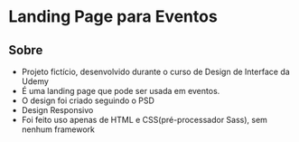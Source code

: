 # Landing Page para Eventos

## Sobre
- Projeto fictício, desenvolvido durante o curso de Design de Interface da Udemy
- É uma landing page que pode ser usada em eventos. 
- O design foi criado seguindo o PSD
- Design Responsivo
- Foi feito uso apenas de HTML e CSS(pré-processador Sass), sem nenhum framework
